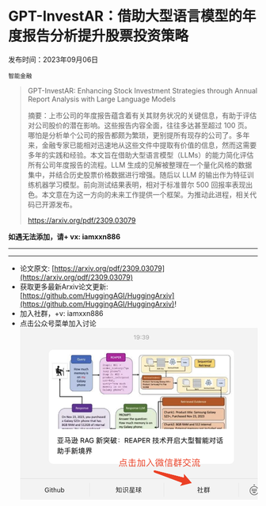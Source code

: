 # GPT-InvestAR：借助大型语言模型的年度报告分析提升股票投资策略
发布时间：2023年09月06日

`智能金融`
> GPT-InvestAR: Enhancing Stock Investment Strategies through Annual Report Analysis with Large Language Models
>
> 摘要：上市公司的年度报告蕴含着有关其财务状况的关键信息，有助于评估对公司股价的潜在影响。这些报告内容全面，往往多达甚至超过 100 页。哪怕是分析单个公司的报告都颇为繁琐，更别提所有现存的公司了。多年来，金融专家已能相对迅速地从这些文件中提取有价值的信息，然而这需要多年的实践和经验。本文旨在借助大型语言模型（LLMs）的能力简化评估所有公司年度报告的流程。LLM 生成的见解被整理在一个量化风格的数据集中，并结合历史股票价格数据进行增强。随后以 LLM 的输出作为特征训练机器学习模型。前向测试结果表明，相对于标准普尔 500 回报率表现出色。本文意在为这一方向的未来工作提供一个框架。为推动此进程，相关代码已开源发布。
>
> https://arxiv.org/pdf/2309.03079

**如遇无法添加，请+ vx: iamxxn886**
<hr />


<hr />

- 论文原文: [https://arxiv.org/pdf/2309.03079](https://arxiv.org/pdf/2309.03079)
- 获取更多最新Arxiv论文更新: [https://github.com/HuggingAGI/HuggingArxiv](https://github.com/HuggingAGI/HuggingArxiv)!
- 加入社群，+v: iamxxn886
- 点击公众号菜单加入讨论
![](https://raw.githubusercontent.com/HuggingAGI/wx_assets/main/2024/07/31/1722434818326-94339e92-22f1-4472-9d27-fed232f70b5d.jpeg)